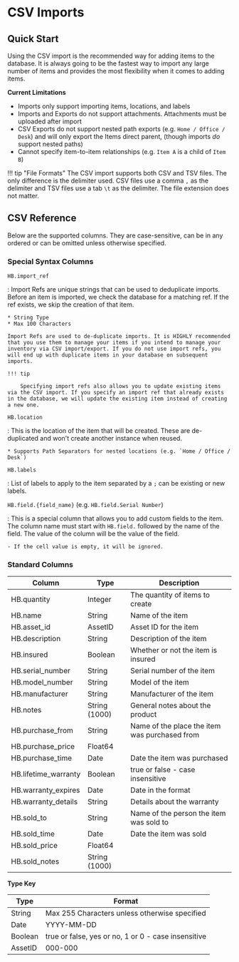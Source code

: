# CSV Imports

## Quick Start

Using the CSV import is the recommended way for adding items to the database. It is always going to be the fastest way to import any large number of items and provides the most flexibility when it comes to adding items.

**Current Limitations**

 - Imports only support importing items, locations, and labels
 - Imports and Exports do not support attachments. Attachments must be uploaded after import
 - CSV Exports do not support nested path exports (e.g. `Home / Office / Desk`) and will only export the Items direct parent, (though imports _do_ support nested paths)
 - Cannot specify item-to-item relationships (e.g. `Item A` is a child of `Item B`)

!!! tip "File Formats"
    The CSV import supports both CSV and TSV files. The only difference is the delimiter used. CSV files use a comma `,` as the delimiter and TSV files use a tab `\t` as the delimiter. The file extension does not matter.

## CSV Reference

Below are the supported columns. They are case-sensitive, can be in any ordered or can be omitted unless otherwise specified.

### Special Syntax Columns

`HB.import_ref`

:   Import Refs are unique strings that can be used to deduplicate imports. Before an item is imported, we check the database for a matching ref. If the ref exists, we skip the creation of that item.

    * String Type
    * Max 100 Characters

    Import Refs are used to de-duplicate imports. It is HIGHLY recommended that you use them to manage your items if you intend to manage your inventory via CSV import/export. If you do not use import refs, you will end up with duplicate items in your database on subsequent imports.

    !!! tip

        Specifying import refs also allows you to update existing items via the CSV import. If you specify an import ref that already exists in the database, we will update the existing item instead of creating a new one.

`HB.location`

:   This is the location of the item that will be created. These are de-duplicated and won't create another instance when reused.

    * Supports Path Separators for nested locations (e.g. `Home / Office / Desk`)

`HB.labels`

:   List of labels to apply to the item separated by a `;` can be existing or new labels.

`HB.field.{field_name}` (e.g. `HB.field.Serial Number`)

:  This is a special column that allows you to add custom fields to the item. The column name must start with `HB.field.` followed by the name of the field. The value of the column will be the value of the field.

    - If the cell value is empty, it will be ignored.

### Standard Columns

| Column               | Type          | Description                                   |
|----------------------|---------------|-----------------------------------------------|
| HB.quantity          | Integer       | The quantity of items to create               |
| HB.name              | String        | Name of the item                              |
| HB.asset_id          | AssetID       | Asset ID for the item                         |
| HB.description       | String        | Description of the item                       |
| HB.insured           | Boolean       | Whether or not the item is insured            |
| HB.serial_number     | String        | Serial number of the item                     |
| HB.model_number      | String        | Model of the item                             |
| HB.manufacturer      | String        | Manufacturer of the item                      |
| HB.notes             | String (1000) | General notes about the product               |
| HB.purchase_from     | String        | Name of the place the item was purchased from |
| HB.purchase_price    | Float64       |                                               |
| HB.purchase_time     | Date          | Date the item was purchased                   |
| HB.lifetime_warranty | Boolean       | true or false - case insensitive              |
| HB.warranty_expires  | Date          | Date in the format                            |
| HB.warranty_details  | String        | Details about the warranty                    |
| HB.sold_to           | String        | Name of the person the item was sold to       |
| HB.sold_time         | Date          | Date the item was sold                        |
| HB.sold_price        | Float64       |                                               |
| HB.sold_notes        | String (1000) |                                               |

**Type Key**

| Type    | Format                                              |
|---------|-----------------------------------------------------|
| String  | Max 255 Characters unless otherwise specified       |
| Date    | YYYY-MM-DD                                          |
| Boolean | true or false, yes or no, 1 or 0 - case insensitive |
| AssetID | 000-000                                             |
